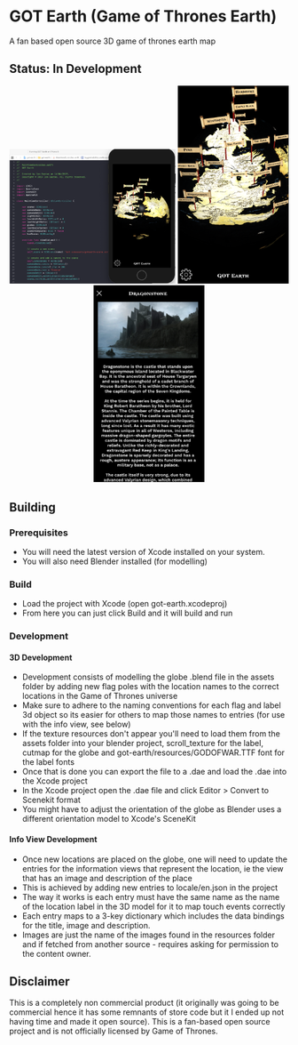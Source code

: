 # GOT Earth (Game of Thrones Earth)

A fan based open source 3D game of thrones earth map

## Status: In Development

<p align="center">
    <img width="300" src="screenshots/code-editor.png">
    <img width="200" src="screenshots/globe.png">
    <img width="200" src="screenshots/infoview.png">
</p>

## Building

### Prerequisites

- You will need the latest version of Xcode installed on your system.
- You will also need Blender installed (for modelling)

### Build

- Load the project with Xcode (open got-earth.xcodeproj)
- From here you can just click Build and it will build and run

### Development

#### 3D Development
- Development consists of modelling the globe .blend file in the assets folder by adding new flag poles with the location names to the correct locations in the Game of Thrones universe
- Make sure to adhere to the naming conventions for each flag and label 3d object so its easier for others to map those names to entries (for use with the info view, see below)
- If the texture resources don't appear you'll need to load them from the assets folder into your blender project, scroll_texture for the label, cutmap for the globe and got-earth/resources/GODOFWAR.TTF font for the label fonts
- Once that is done you can export the file to a .dae and load the .dae into the Xcode project
- In the Xcode project open the .dae file and click Editor > Convert to Scenekit format
- You might have to adjust the orientation of the globe as Blender uses a different orientation model to Xcode's SceneKit

#### Info View Development
- Once new locations are placed on the globe, one will need to update the entries for the information views that represent the location, ie the view that has an image and description of the place
- This is achieved by adding new entries to locale/en.json in the project
- The way it works is each entry must have the same name as the name of the location label in the 3D model for it to map touch events correctly
- Each entry maps to a 3-key dictionary which includes the data bindings for the title, image and description.
- Images are just the name of the images found in the resources folder and if fetched from another source - requires asking for permission to the content owner.

## Disclaimer
This is a completely non commercial product (it originally was going to be commercial hence it has some remnants of store code but it I ended up not having time and made it open source). This is a fan-based open source project and is not officially licensed by Game of Thrones.